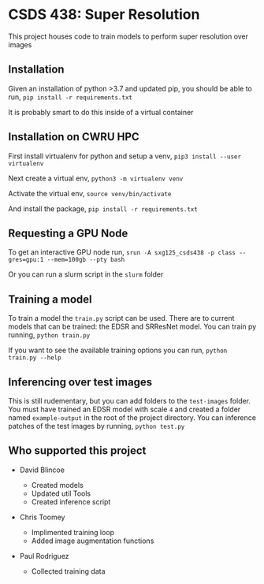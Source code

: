 # CSDS 438: Super Resolution
This project houses code to train models to perform super resolution over images

## Installation
Given an installation of python >3.7 and updated pip, you should be able to run,
`pip install -r requirements.txt`

It is probably smart to do this inside of a virtual container

## Installation on CWRU HPC
First install virtualenv for python and setup a venv,
`pip3 install --user virtualenv`

Next create a virtual env,
`python3 -m virtualenv venv`

Activate the virtual env,
`source venv/bin/activate`

And install the package,
`pip install -r requirements.txt`


## Requesting a GPU Node
To get an interactive GPU node run,
`srun -A sxg125_csds438 -p class --gres=gpu:1 --mem=100gb --pty bash`

Or you can run a slurm script in the `slurm` folder

## Training a model
To train a model the `train.py` script can be used. There are to current models that can be trained:
the EDSR and SRResNet model. You can train py running,
`python train.py`

If you want to see the available training options you can run,
`python train.py --help`

## Inferencing over test images
This is still rudementary, but you can add folders to the `test-images` folder. You must have trained an EDSR model with scale `4` and created a folder named `example-output` in the root of the project directory. You can inference patches of the test images by running, 
`python test.py`

## Who supported this project
- David Blincoe
    - Created models
    - Updated util Tools
    - Created inference script

- Chris Toomey
    - Implimented training loop
    - Added image augmentation functions

- Paul Rodriguez
    - Collected training data
